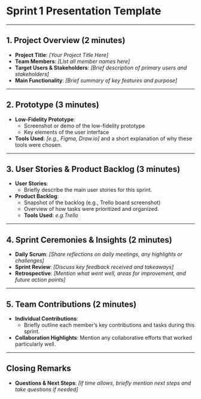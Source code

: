 
# Sprint 1 Presentation Template

---
 
## 1. Project Overview (2 minutes)
   - **Project Title**: _[Your Project Title Here]_
   - **Team Members**: _[List all member names here]_
   - **Target Users & Stakeholders**: _[Brief description of primary users and stakeholders]_
   - **Main Functionality**: _[Brief summary of key features and purpose]_

---

## 2. Prototype (3 minutes)
   - **Low-Fidelity Prototype**:
     - Screenshot or demo of the low-fidelity prototype
     - Key elements of the user interface
   - **Tools Used**: _[e.g., Figma, Draw.io]_ and a short explanation of why these tools were chosen.

---

## 3. User Stories & Product Backlog (3 minutes)
   - **User Stories**: 
     - Briefly describe the main user stories for this sprint.
   - **Product Backlog**:
     - Snapshot of the backlog (e.g., Trello board screenshot)
     - Overview of how tasks were prioritized and organized.
     - **Tools Used**: _e.g.Trello_

---

## 4. Sprint Ceremonies & Insights (2 minutes)
   - **Daily Scrum**: _[Share reflections on daily meetings, any highlights or challenges]_
   - **Sprint Review**: _[Discuss key feedback received and takeaways]_
   - **Retrospective**: _[Mention what went well, areas for improvement, and future action points]_

---

## 5. Team Contributions (2 minutes)
   - **Individual Contributions**:
     - Briefly outline each member’s key contributions and tasks during this sprint.
   - **Collaboration Highlights**: Mention any collaborative efforts that worked particularly well.

---

## Closing Remarks
   - **Questions & Next Steps**: _[If time allows, briefly mention next steps and take questions if needed]_

